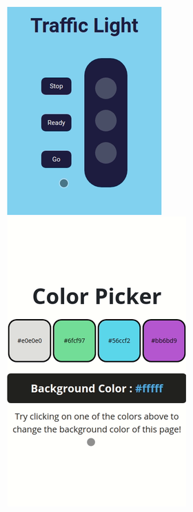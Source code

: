 ![Screenshot](/traffic%20light%20button/traffic-light-v1.gif) 
![Screenshot](/basic%20color%20picker/color-switcher-v1.gif) 